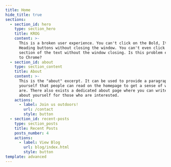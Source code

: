 ```yaml
---
title: Home
hide_title: true
sections:
  - section_id: hero
    type: section_hero
    title: KROG
    content: >-
      This is a broken user experience. You can't click on the Bold, Italic, or
      Heading buttons without closing the window. You can't even click to a
      section of the text without the window closing. Is this problem exclusive
      to Chrome?
  - section_id: about
    type: section_content
    title: About
    content: >-
      This is the "about" excerpt. It can be used to provide a paragraph about
      yourself that people can read on the homepage to get a sense of who you
      are. There also exists a dedicated about page where you can write more
      about yourself for those who are interested.
    actions:
      - label: Join us outdoors!
        url: /contact
        style: button
  - section_id: recent-posts
    type: section_posts
    title: Recent Posts
    posts_number: 4
    actions:
      - label: View Blog
        url: blog/index.html
        style: button
template: advanced
---
```

